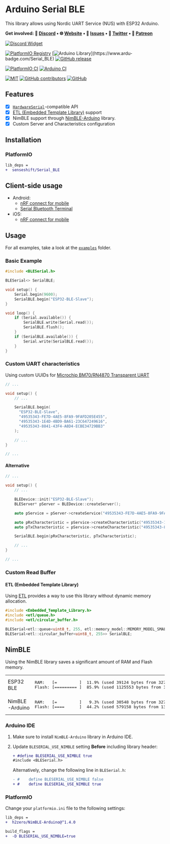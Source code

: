 # Arduino Serial BLE

This library allows using Nordic UART Service (NUS) with ESP32 Arduino.

<b>Get involved: 💬 [Discord](https://discord.gg/YUtRKAqty2) • 🌐 [Website](https://senseshift.io) • 🐛 [Issues](https://github.com/senseshift/arduino-ble-serial/issues) • 📢 [Twitter](https://twitter.com/senseshiftio) • 💎 [Patreon](https://www.patreon.com/senseshift)</b>

[![Discord Widget](https://discord.com/api/guilds/966090258104062023/widget.png?style=banner2)](https://discord.gg/YUtRKAqty2)

[![PlatformIO Registry](https://badges.registry.platformio.org/packages/senseshift/library/Serial_BLE.svg)](https://registry.platformio.org/libraries/senseshift/Serial_BLE)
[![Arduino Library](https://www.ardu-badge.com/badge/Serial_BLE.svg?)](https://www.ardu-badge.com/Serial_BLE)
[![GitHub release](https://img.shields.io/github/v/release/senseshift/arduino-ble-serial)](https://github.com/senseshift/arduino-ble-serial/releases/latest)

[![PlatformIO CI](https://github.com/senseshift/arduino-ble-serial/actions/workflows/platformio-ci.yml/badge.svg)](https://github.com/senseshift/arduino-ble-serial/actions/workflows/platformio-ci.yml)
[![Arduino CI](https://github.com/senseshift/arduino-ble-serial/actions/workflows/arduino-ci.yml/badge.svg)](https://github.com/senseshift/arduino-ble-serial/actions/workflows/arduino-ci.yml)

[![MIT](https://img.shields.io/github/license/senseshift/arduino-ble-serial)](/LICENSE)
[![GitHub contributors](https://img.shields.io/github/contributors/senseshift/arduino-ble-serial)](https://github.com/senseshift/arduino-ble-serial/graphs/contributors)
[![GitHub](https://img.shields.io/github/stars/senseshift/arduino-ble-serial.svg)](https://github.com/senseshift/arduino-ble-serial)

## Features

- [x] [`HardwareSerial`](https://www.arduino.cc/reference/en/language/functions/communication/serial/)-compatible API
- [x] [ETL (Embedded Template Library)](https://github.com/ETLCPP/etl) support
- [x] NimBLE support through [NimBLE-Arduino](https://github.com/h2zero/NimBLE-Arduino) library.
- [x] Custom Server and Characteristics configuration

## Installation

### PlatformIO

```diff
lib_deps =
+  senseshift/Serial_BLE
```

## Client-side usage

- Android:
  - [nRF connect for mobile](https://play.google.com/store/apps/details?id=no.nordicsemi.android.mcp)
  - [Serial Bluetooth Terminal](https://play.google.com/store/apps/details?id=de.kai_morich.serial_bluetooth_terminal)
- iOS:
  - [nRF connect for mobile](https://apps.apple.com/es/app/nrf-connect-for-mobile/id1054362403)

## Usage

For all examples, take a look at the [`examples`](./examples) folder.

### Basic Example

```ino
#include <BLESerial.h>

BLESerial<> SerialBLE;

void setup() {
    Serial.begin(9600);
    SerialBLE.begin("ESP32-BLE-Slave");
}

void loop() {
    if (Serial.available()) {
        SerialBLE.write(Serial.read());
        SerialBLE.flush();
    }
    if (SerialBLE.available()) {
        Serial.write(SerialBLE.read());
    }
}
```

### Custom UART characteristics

Using custom UUIDs for [Microchip BM70/RN4870 Transparent UART](https://developerhelp.microchip.com/xwiki/bin/view/applications/ble/android-development-for-bm70rn4870/transparent-uart-service-for-bm70rn4870/)

```ino
// ...

void setup() {
    // ...

    SerialBLE.begin(
      "ESP32-BLE-Slave",
      "49535343-FE7D-4AE5-8FA9-9FAFD205E455",
      "49535343-1E4D-4BD9-BA61-23C647249616",
      "49535343-8841-43F4-A8D4-ECBE34729BB3"
    );

    // ...
}

// ...
```

#### Alternative


```ino
// ...

void setup() {
    // ...

    BLEDevice::init("ESP32-BLE-Slave");
    BLEServer* pServer = BLEDevice::createServer();

    auto pService = pServer->createService("49535343-FE7D-4AE5-8FA9-9FAFD205E455");

    auto pRxCharacteristic = pService->createCharacteristic("49535343-1E4D-4BD9-BA61-23C647249616", BLECharacteristic::PROPERTY_WRITE | BLECharacteristic::PROPERTY_WRITE_NR | BLECharacteristic::PROPERTY_NOTIFY);
    auto pTxCharacteristic = pService->createCharacteristic("49535343-8841-43F4-A8D4-ECBE34729BB3", BLECharacteristic::PROPERTY_READ | BLECharacteristic::PROPERTY_NOTIFY);

    SerialBLE.begin(pRxCharacteristic, pTxCharacteristic);

    // ...
}

// ...
```

### Custom Read Buffer

#### ETL (Embedded Template Library)

Using [ETL](https://github.com/ETLCPP/etl) provides a way to use this library without dynamic memory allocation.

```ino
#include <Embedded_Template_Library.h>
#include <etl/queue.h>
#include <etl/circular_buffer.h>

BLESerial<etl::queue<uint8_t, 255, etl::memory_model::MEMORY_MODEL_SMALL>> SerialBLE;
BLESerial<etl::circular_buffer<uint8_t, 255>> SerialBLE;
```

## NimBLE

Using the NimBLE library saves a significant amount of RAM and Flash memory.

<table>
    <tr>
        <td>
            ESP32 BLE
        </td>
        <td>
            <pre>RAM:   [=         ]  11.9% (used 39124 bytes from 327680 bytes)
Flash: [========= ]  85.9% (used 1125553 bytes from 1310720 bytes)</pre>
        </td>
    </tr>
    <tr>
        <td>
            NimBLE-Arduino
        </td>
        <td>
            <pre>RAM:   [=         ]   9.3% (used 30548 bytes from 327680 bytes)
Flash: [====      ]  44.2% (used 579158 bytes from 1310720 bytes)</pre>
        </td>
    </tr>
</table>

### Arduino IDE

1. Make sure to install `NimBLE-Arduino` library in Arduino IDE.
2. Update `BLESERIAL_USE_NIMBLE` setting **Before** including library header:
    ```diff
    + #define BLESERIAL_USE_NIMBLE true
    #include <BLESerial.h>
    ```

    Alternatively, сhange the following line in `BLESerial.h`:

    ```diff
    - #    define BLESERIAL_USE_NIMBLE false
    + #    define BLESERIAL_USE_NIMBLE true
    ```

### PlatformIO

Change your `platformio.ini` file to the following settings:

```diff
lib_deps = 
+  h2zero/NimBLE-Arduino@^1.4.0

build_flags = 
+  -D BLESERIAL_USE_NIMBLE=true
```
